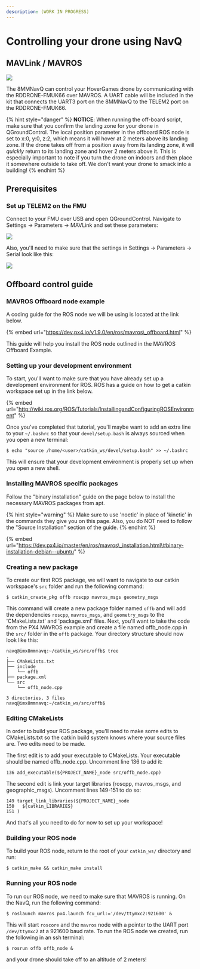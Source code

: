 ```yaml
---
description: (WORK IN PROGRESS)
---
```


# Controlling your drone using NavQ

## MAVLink / MAVROS

![](../../../.gitbook/assets/image%20%2816%29.png)

The 8MMNavQ can control your HoverGames drone by communicating with the RDDRONE-FMUK66 over MAVROS. A UART cable will be included in the kit that connects the UART3 port on the 8MMNavQ to the TELEM2 port on the RDDRONE-FMUK66.

{% hint style="danger" %}
**NOTICE**: When running the off-board script, make sure that you confirm the landing zone for your drone in QGroundControl. The local position parameter in the offboard ROS node is set to x:0, y:0, z:2, which means it will hover at 2 meters above its landing zone. If the drone takes off from a position away from its landing zone, it will _quickly_ return to its landing zone and hover 2 meters above it. This is especially important to note if you turn the drone on indoors and then place it somewhere outside to take off. We don't want your drone to smack into a building!
{% endhint %}

## Prerequisites

### Set up TELEM2 on the FMU

Connect to your FMU over USB and open QGroundControl. Navigate to Settings -&gt; Parameters -&gt; MAVLink and set these parameters:

![](../../../.gitbook/assets/image%20%2819%29.png)

Also, you'll need to make sure that the settings in Settings -&gt; Parameters -&gt; Serial look like this:

![](../../../.gitbook/assets/image%20%2820%29.png)

## Offboard control guide

### MAVROS Offboard node example

A coding guide for the ROS node we will be using is located at the link below.

{% embed url="https://dev.px4.io/v1.9.0/en/ros/mavros\_offboard.html" %}

This guide will help you install the ROS node outlined in the MAVROS Offboard Example. 

### Setting up your development environment

To start, you'll want to make sure that you have already set up a development environment for ROS. ROS has a guide on how to get a catkin workspace set up in the link below.

{% embed url="http://wiki.ros.org/ROS/Tutorials/InstallingandConfiguringROSEnvironment" %}

Once you've completed that tutorial, you'll maybe want to add an extra line to your `~/.bashrc` so that your `devel/setup.bash` is always sourced when you open a new terminal:

```text
$ echo "source /home/<user>/catkin_ws/devel/setup.bash" >> ~/.bashrc
```

This will ensure that your development environment is properly set up when you open a new shell.

### Installing MAVROS specific packages

Follow the "binary installation" guide on the page below to install the necessary MAVROS packages from apt.

{% hint style="warning" %}
Make sure to use 'noetic' in place of 'kinetic' in the commands they give you on this page. Also, you do NOT need to follow the "Source Installation" section of the guide.
{% endhint %}

{% embed url="https://dev.px4.io/master/en/ros/mavros\_installation.html\#binary-installation-debian--ubuntu" %}

### Creating a new package

To create our first ROS package, we will want to navigate to our catkin workspace's `src` folder and run the following command:

```text
$ catkin_create_pkg offb roscpp mavros_msgs geometry_msgs
```

This command will create a new package folder named `offb` and will add the dependencies `roscpp`, `mavros_msgs`, and `geometry_msgs` to the 'CMakeLists.txt' and 'package.xml' files. Next, you'll want to take the code from the PX4 MAVROS example and create a file named offb\_node.cpp in the `src/` folder in the `offb` package. Your directory structure should now look like this:

```text
navq@imx8mmnavq:~/catkin_ws/src/offb$ tree
.
├── CMakeLists.txt
├── include
│   └── offb
├── package.xml
└── src
    └── offb_node.cpp

3 directories, 3 files
navq@imx8mmnavq:~/catkin_ws/src/offb$
```

### Editing CMakeLists

In order to build your ROS package, you'll need to make some edits to CMakeLists.txt so the catkin build system knows where your source files are. Two edits need to be made. 

The first edit is to add your executable to CMakeLists. Your executable should be named offb\_node.cpp. Uncomment line 136 to add it:

```text
136 add_executable(${PROJECT_NAME}_node src/offb_node.cpp)
```

The second edit is link your target libraries \(roscpp, mavros\_msgs, and geographic\_msgs\). Uncomment lines 149-151 to do so:

```text
149 target_link_libraries(${PROJECT_NAME}_node
150   ${catkin_LIBRARIES}
151 )
```

And that's all you need to do for now to set up your workspace!

### Building your ROS node

To build your ROS node, return to the root of your `catkin_ws/` directory and run:

```text
$ catkin_make && catkin_make install
```

### Running your ROS node

To run our ROS node, we need to make sure that MAVROS is running. On the NavQ, run the following command:

```text
$ roslaunch mavros px4.launch fcu_url:='/dev/ttymxc2:921600' &
```

This will start `roscore` and the `mavros` node with a pointer to the UART port `/dev/ttymxc2` at a 921600 baud rate. To run the ROS node we created, run the following in an ssh terminal:

```text
$ rosrun offb offb_node &
```

and your drone should take off to an altitude of 2 meters!

